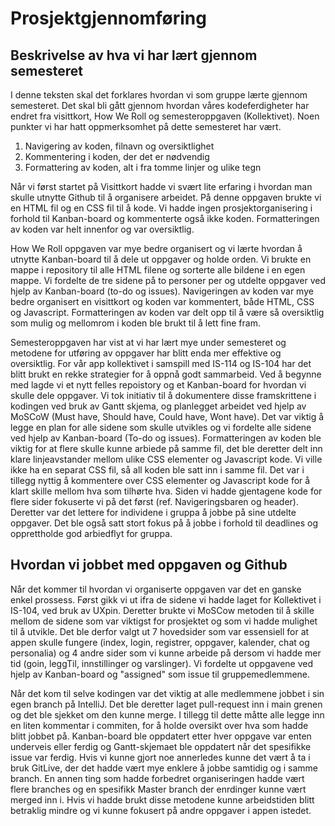 # Prosjektgjennomføring

## Beskrivelse av hva vi har lært gjennom semesteret

I denne teksten skal det forklares hvordan vi som gruppe lærte gjennom semesteret. Det skal bli gått gjennom hvordan våres kodeferdigheter har endret fra visittkort, How We Roll og semesteroppgaven (Kollektivet). Noen punkter vi har hatt oppmerksomhet på dette semesteret har vært.
1. Navigering av koden, filnavn og oversiktlighet
2. Kommentering i koden, der det er nødvendig
3. Formattering av koden, alt i fra tomme linjer og ulike tegn

Når vi først startet på Visittkort hadde vi svært lite erfaring i hvordan man skulle utnytte Github til å organisere arbeidet. På denne oppgaven brukte vi en HTML fil og en CSS fil til å kode. Vi hadde ingen prosjektorganisering i forhold til Kanban-board og kommenterte også ikke koden. Formatteringen av koden var helt innenfor og var oversiktlig. 

How We Roll oppgaven var mye bedre organisert og vi lærte hvordan å utnytte Kanban-board til å dele ut oppgaver og holde orden. Vi brukte en mappe i repository til alle HTML filene og sorterte alle bildene i en egen mappe. Vi fordelte de tre sidene på to personer per og utdelte oppgaver ved hjelp av Kanban-board (to-do og issues). Navigeringen av koden var mye bedre organisert en visittkort og koden var kommentert, både HTML, CSS og Javascript. Formatteringen av koden var delt opp til å være så oversiktlig som mulig og mellomrom i koden ble brukt til å lett fine fram.

Semesteroppgaven har vist at vi har lært mye under semesteret og metodene for utføring av oppgaver har blitt enda mer effektive og oversiktlig. For vår app kollektivet i samspill med IS-114 og IS-104 har det blitt brukt en rekke strategier for å oppnå godt sammarbeid. Ved å begynne med lagde vi et nytt felles repoistory og et Kanban-board for hvordan vi skulle dele oppgaver. Vi tok initiativ til å dokumentere disse framskrittene i kodingen ved bruk av Gantt skjema, og planlegget arbeidet ved hjelp av MoSCoW (Must have, Should have, Could have, Wont have). Det var viktig å legge en plan for alle sidene som skulle utvikles og vi fordelte alle sidene ved hjelp av Kanban-board (To-do og issues). Formatteringen av koden ble viktig for at flere skulle kunne arbiede på samme fil, det ble deretter delt inn klare linjeavstander mellom ulike CSS elementer og Javascript kode. Vi ville ikke ha en separat CSS fil, så all koden ble satt inn i samme fil. Det var i tillegg nyttig å kommentere over CSS elementer og Javascript kode for å klart skille mellom hva som tilhørte hva. Siden vi hadde gjentagene kode for flere sider fokuserte vi på det først (ref. Navigeringsbaren og header). Deretter var det lettere for individene i gruppa å jobbe på sine utdelte oppgaver. Det ble også satt stort fokus på å jobbe i forhold til deadlines og opprettholde god arbiedflyt for gruppa.

## Hvordan vi jobbet med oppgaven og Github

Når det kommer til hvordan vi organiserte oppgaven var det en ganske enkel prossess. Først gikk vi ut ifra de sidene vi hadde laget for Kollektivet i IS-104, ved bruk av UXpin. Deretter brukte vi MoSCow metoden til å skille mellom de sidene som var viktigst for prosjektet og som vi hadde mulighet til å utvikle. Det ble derfor valgt ut 7 hovedsider som var essensiell for at appen skulle fungere (index, login, registrer, oppgaver, kalender, chat og personalia) og 4 andre sider som vi kunne arbeide på dersom vi hadde mer tid (goin, leggTil, innstillinger og varslinger). Vi fordelte ut oppgavene ved hjelp av Kanban-board og "assigned" som issue til gruppemedlemmene. 

Når det kom til selve kodingen var det viktig at alle medlemmene jobbet i sin egen branch på IntelliJ. Det ble deretter laget pull-request inn i main grenen og det ble sjekket om den kunne merge. I tillegg til dette måtte alle legge inn en liten kommentar i commiten, for å holde oversikt over hva som hadde blitt jobbet på. Kanban-board ble oppdatert etter hver oppgave var enten underveis eller ferdig og Gantt-skjemaet ble oppdatert når det spesifikke issue var ferdig. Hvis vi kunne gjort noe annerledes kunne det vært å ta i bruk GitLive, der det hadde vært mye enklere å jobbe samtidig og i samme branch. En annen ting som hadde forbedret organiseringen hadde vært flere branches og en spesifikk Master branch der enrdinger kunne vært merged inn i. Hvis vi hadde brukt disse metodene kunne arbeidstiden blitt betraklig mindre og vi kunne fokusert på andre oppgaver i appen istedet. 
